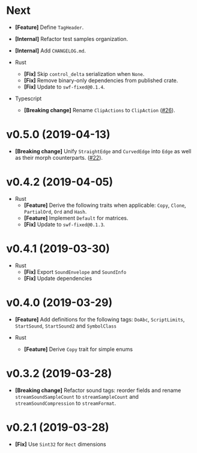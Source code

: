 # Next

- **[Feature]** Define `TagHeader`.
- **[Internal]** Refactor test samples organization.
- **[Internal]** Add `CHANGELOG.md`.


- Rust
  - **[Fix]** Skip `control_delta` serialization when `None`.
  - **[Fix]** Remove binary-only dependencies from published crate.
  - **[Fix]** Update to `swf-fixed@0.1.4`.


- Typescript
  - **[Breaking change]** Rename `ClipActions` to `ClipAction` ([#26](https://github.com/open-flash/swf-tree/issues/26)).


# v0.5.0 (2019-04-13)

- **[Breaking change]** Unify `StraightEdge` and `CurvedEdge` into `Edge` as well as their morph counterparts. ([#22](https://github.com/open-flash/swf-tree/issues/22)).


# v0.4.2 (2019-04-05)

- Rust
  - **[Feature]** Derive the following traits when applicable: `Copy`, `Clone`, `PartialOrd`, `Ord` and `Hash`.
  - **[Feature]** Implement `Default` for matrices.
  - **[Fix]** Update to `swf-fixed@0.1.3`.


# v0.4.1 (2019-03-30)

- Rust
  - **[Fix]** Export `SoundEnvelope` and `SoundInfo`
  - **[Fix]** Update dependencies


# v0.4.0 (2019-03-29)

- **[Feature]** Add definitions for the following tags: `DoAbc`, `ScriptLimits`, `StartSound`, `StartSound2` and `SymbolClass`


- Rust
  - **[Feature]** Derive `Copy` trait for simple enums


# v0.3.2 (2019-03-28)

- **[Breaking change]** Refactor sound tags: reorder fields and rename `streamSoundSampleCount` to `streamSampleCount` and `streamSoundCompression` to `streamFormat`.


# v0.2.1 (2019-03-28)

- **[Fix]** Use `Sint32` for `Rect` dimensions
